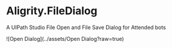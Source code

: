 # Aligrity.FileDialog
A UIPath Studio File Open and File Save Dialog for Attended bots

![Open Dialog](../assets/Open Dialog?raw=true)
